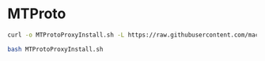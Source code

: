 # MTProto

``` bash
curl -o MTProtoProxyInstall.sh -L https://raw.githubusercontent.com/mackenzietsai/MTProto/master/MTProtoProxyInstall.sh
```

``` bash
bash MTProtoProxyInstall.sh
```
